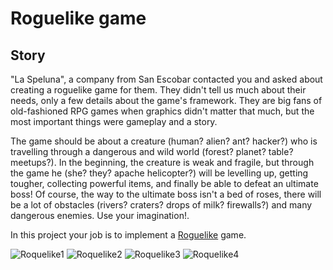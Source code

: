 # Roguelike game

## Story

"La Speluna", a company from San Escobar contacted you and asked
about creating a roguelike game for them. They didn't tell us much about
their needs, only a few details about the game's framework. They are big
fans of old-fashioned RPG games when graphics didn't matter that much,
but the most important things were gameplay and a story.

The game should be about a creature (human? alien? ant? hacker?) who is
travelling through a dangerous and wild world (forest? planet? table?
meetups?). In the beginning, the creature is weak and fragile, but
through the game he (she? they? apache helicopter?) will be levelling
up, getting tougher, collecting powerful items, and finally be able to
defeat an ultimate boss! Of course, the way to the ultimate boss isn't a
bed of roses, there will be a lot of obstacles (rivers? craters? drops
of milk? firewalls?) and many dangerous enemies. Use your imagination!.

In this project your job is to implement a
[Roguelike](https://en.wikipedia.org/wiki/Roguelike) game.

![Roquelike1](https://user-images.githubusercontent.com/36601103/103354573-33dec580-4aac-11eb-90b3-2a7d0929ada0.JPG)
![Roquelike2](https://user-images.githubusercontent.com/36601103/103354575-350ff280-4aac-11eb-9b7b-ab2ff3c97da9.JPG)
![Roquelike3](https://user-images.githubusercontent.com/36601103/103354574-34775c00-4aac-11eb-9e3a-cd043ea4d27f.JPG)
![Roquelike4](https://user-images.githubusercontent.com/36601103/103354576-350ff280-4aac-11eb-86c5-4d934e2e8e1b.JPG)
